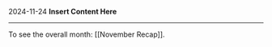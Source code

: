 2024-11-24
__Insert Content Here__
_______________________
To see the overall month: [[November Recap]].